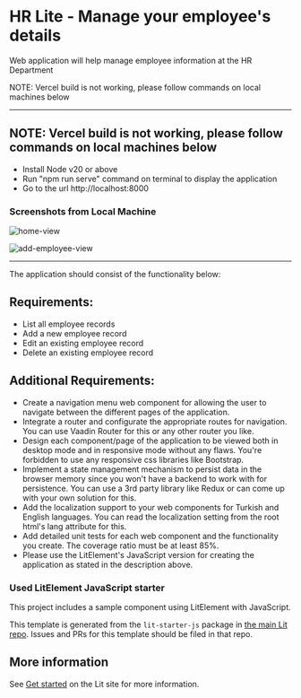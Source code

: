# HR Lite - Manage your employee's details

Web application will help manage employee information at the HR Department

NOTE: Vercel build is not working, please follow commands on local machines below

-----------------------------------------------------------------------------------
## NOTE: Vercel build is not working, please follow commands on local machines below
  - Install Node v20 or above
  - Run "npm run serve" command on terminal to display the application
  - Go to the url http://localhost:8000

### Screenshots from Local Machine
![home-view](https://github.com/user-attachments/assets/4583999a-9c38-40c4-b4e4-cd7295edba9b)

![add-employee-view](https://github.com/user-attachments/assets/d288ecf1-f531-4630-b854-5a4454e5b077)

-----------------------------------------------------------------------------------

The application should consist of the functionality below:
## Requirements: 
- List all employee records
- Add a new employee record
- Edit an existing employee record
- Delete an existing employee record

## Additional Requirements: 
- Create a navigation menu web component for allowing the user to navigate between the different pages of the application.
- Integrate a router and configurate the appropriate routes for navigation. You can use Vaadin Router for this or any other router you like.
- Design each component/page of the application to be viewed both in desktop mode and in responsive mode without any flaws. You're forbidden to use any responsive css libraries like Bootstrap.
- Implement a state management mechanism to persist data in the browser memory since you won't have a backend to work with for persistence. You can use a 3rd party library like Redux or can come up with your own solution for this.
- Add the localization support to your web components for Turkish and English languages. You can read the localization setting from the root html's lang attribute for this.
- Add detailed unit tests for each web component and the functionality you create. The coverage ratio must be at least 85%.
- Please use the LitElement's JavaScript version for creating the application as stated in the description above.

### Used LitElement JavaScript starter

This project includes a sample component using LitElement with JavaScript.

This template is generated from the `lit-starter-js` package in [the main Lit
repo](https://github.com/lit/lit). Issues and PRs for this template should be
filed in that repo.


## More information

See [Get started](https://lit.dev/docs/getting-started/) on the Lit site for more information.
